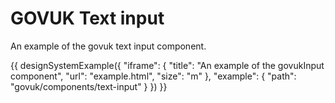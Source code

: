 ---
---
# GOVUK Text input

An example of the govuk text input component.

{{ designSystemExample({
"iframe": {
    "title": "An example of the govukInput component",
    "url": "example.html",
    "size": "m"
},
"example": {
    "path": "govuk/components/text-input"
}
}) }}
